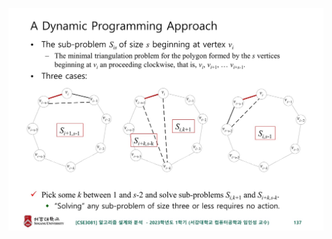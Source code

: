 ![Minimal%20Triangulation2.jpg](https://github.com/namkidong98/CSE3081-Algorithm_Design-Analysis/blob/main/HW3/Minimal%20Triangulation/Minimal%20Triangulation2.jpg)

